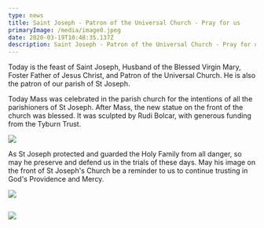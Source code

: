 ```yaml
---
type: news
title: Saint Joseph - Patron of the Universal Church - Pray for us
primaryImage: /media/image0.jpeg
date: 2020-03-19T10:48:35.137Z
description: Saint Joseph - Patron of the Universal Church - Pray for us
---
```

Today is the feast of Saint Joseph, Husband of the Blessed Virgin Mary, Foster Father of Jesus Christ, and Patron of the Universal Church. He is also the patron of our parish of St Joseph.



Today Mass was celebrated in the parish church for the intentions of all the parishioners of St Joseph. After Mass, the new statue on the front of the church was blessed. It was sculpted by Rudi Bolcar, with generous funding from the Tyburn Trust.

![](/media/image5.jpeg)

As St Joseph protected and guarded the Holy Family from all danger, so may he preserve and defend us in the trials of these days. May his image on the front of St Joseph's Church be a reminder to us to continue trusting in God's Providence and Mercy.

![](/media/image3.jpeg)

![]()

![](/media/image2.jpeg)
